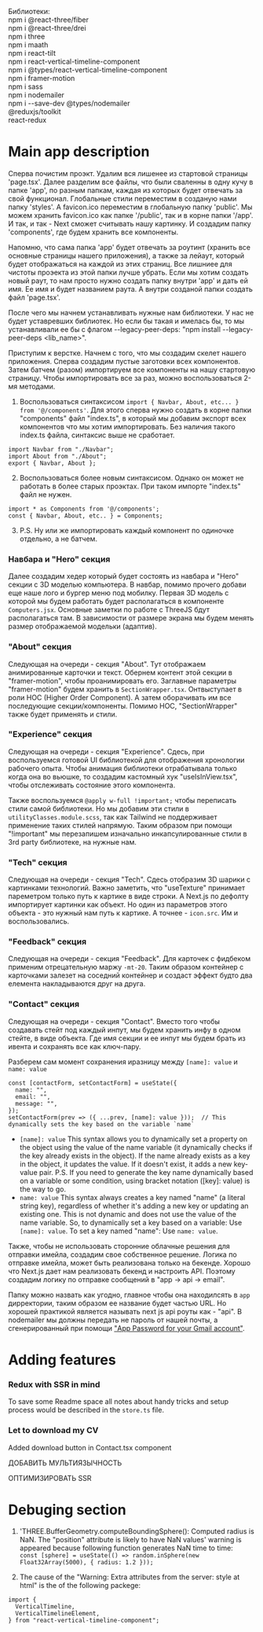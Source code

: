 Библиотеки:  
npm i @react-three/fiber  
npm i @react-three/drei  
npm i three  
npm i maath  
npm i react-tilt  
npm i react-vertical-timeline-component  
npm i @types/react-vertical-timeline-component  
npm i framer-motion  
npm i sass  
npm i nodemailer  
npm i --save-dev @types/nodemailer  
@reduxjs/toolkit  
react-redux 

# Main app description
Сперва почистим проэкт. Удалим вся лишенее из стартовой страницы 'page.tsx'. Далее разделим все файлы, что были сваленны в одну кучу в папке 'app', по разным папкам, каждая из которых будет отвечать за свой функционал. Глобальные стили переместим в созданую нами папку 'styles'. А favicon.ico переместим в глобальную папку 'public'. Мы можем хранить favicon.ico как папке '/public', так и в корне папки '/app'. И так, и так - Next сможет считывать нашу картинку. И создадим папку 'components', где будем хранить все компоненты.

Напомню, что сама папка 'app' будет отвечать за роутинт (хранить все основные страницы нашего приложения), а также за лейаут, который будет отображаться на каждой из этих страниц. Все лишниее для чистоты проэекта из этой папки лучше убрать. Если мы хотим создать новый раут, то нам просто нужно создать папку внутри 'app' и дать ей имя. Ее имя и будет названием раута. А внутри созданой папки создать файл 'page.tsx'.

После чего мы начнем устанавливать нужные нам библиотеки. У нас не будет уставревших библиотек. Но если бы такая и имелась бы, то мы устанавливали ее бы с флагом --legacy-peer-deps: "npm install --legacy-peer-deps <lib_name>".

Приступим к верстке. Начнем с того, что мы создадим скелет нашего приложения. Сперва создадим пустые заготовки всех компонентов. Затем батчем (разом) импортируем все компоненты на нашу стартовую страницу. Чтобы импортировать все за раз, можно воспользоваться 2-мя методами. 
1. Воспользоваться синтаксисом `import { Navbar, About, etc... } from '@/components'`. Для этого сперва нужно создать в корне папки "components" файл "index.ts", в который мы добавим экспорт всех компонентов что мы хотим импортировать. Без наличия такого index.ts файла, синтаксис выше не сработает.
```
import Navbar from "./Navbar";
import About from "./About";
export { Navbar, About };
```
2. Воспользоваться более новым синтаксисом. Однако он может не работать в более старых проэктах. При таком импорте "index.ts" файл не нужен.
```
import * as Components from '@/components';
const { Navbar, About, etc.. } = Components;
```
3. P.S. Ну или же импортировать каждый компонент по одиночке отдельно, а не батчем.  

### Навбара и "Hero" секция 
Далее создадим хедер который будет состоять из навбара и "Hero" секции с 3D моделью компьютера. В навбар, помимо прочего добави еще наше лого и бургер меню под мобилку. Первая 3D модель с которой мы будем работать будет располагаться в компоненте `Computers.jsx`. Основные заметки по работе с ThreeJS бдут располагаться там. В зависимости от размере экрана мы будем менять размер отображаемой модельки (адаптив).

### "About" секция 
Следующая на очереди - секция "About". Тут отображаем анимированные карточки и текст. Обернем контент этой секции в "framer-motion", чтобы проанимировать его. Заглавные параметры "framer-motion" будем хранить в `SectionWrapper.tsx`. Онтвыступает в роли HOC (Higher Order Component). А затем оборачивать им все последующие секции/компоненты. Помимо HOC, "SectionWrapper" также будет применять и стили. 

### "Experience" секция 
Следующая на очереди - секция "Experience". Сдесь, при воспользуемся готовой UI библиотекой для отображения хронологии рабочего опыта. Чтобы анимация библиотеки отрабатывала только когда она во вьюшке, то создадим кастомный хук "useIsInView.tsx", чтобы отслеживать состояние этого компонента.

Также воспользуемся `@apply w-full !important;` чтобы переписать стили самой библиотеки. Но мы добавим эти стили в `utilityClasses.module.scss`, так как Tailwind не поддерживает применение таких стилей напрямую. Таким образом при помощи "!important" мы перезапишем изначально инкапсулированные стили в 3rd party библиотеке, на нужные нам.

### "Tech" секция 
Следующая на очереди - секция "Tech". Сдесь отобразим 3D шарики с картинками технологий. Важно заметить, что "useTexture" принимает пареметром только путь к картике в виде строки. А Next.js по дефолту импортирует картинки как объект. Но один из параметров этого объекта - это нужный нам путь к картике. А точнее - `icon.src`. Им и воспользовались.

### "Feedback" секция 
Следующая на очереди - секция "Feedback". Для карточек с фидбеком применим отрецательную маржу `-mt-20`. Таким образом контейнер с карточками залезет на соседний контейнер и создаст эффект будто два елемента накладываются друг на друга.

### "Contact" секция 
Следующая на очереди - секция "Contact". Вместо того чтобы создавать стейт под каждый инпут, мы будем хранить инфу в одном стейте, в виде объекта. Где имя секции и ее инпут мы будем брать из ивента и сохранять все как ключ-пару. 

Разберем сам момент сохранения иразницу между `[name]: value` и `name: value`
```
const [contactForm, setContactForm] = useState({
  name: "",
  email: "",
  message: "",
});
setContactForm(prev => ({ ...prev, [name]: value }));  // This dynamically sets the key based on the variable `name`
```
- `[name]: value` This syntax allows you to dynamically set a property on the object using the value of the name variable (it dynamically checks if the key already exists in the object). If the name already exists as a key in the object, it updates the value. If it doesn't exist, it adds a new key-value pair. P.S. If you need to generate the key name dynamically based on a variable or some condition, using bracket notation ([key]: value) is the way to go.
- `name: value` This syntax always creates a key named "name" (a literal string key), regardless of whether it's adding a new key or updating an existing one. This is not dynamic and does not use the value of the name variable.
So, to dynamically set a key based on a variable: Use `[name]: value`. To set a key named "name": Use `name: value`.

Также, чтобы не использовать сторонние облачные решения для отправки имейла, создадим свое собственное решение. Логика по отправке имейла, может быть реализована только на бекенде. Хорошо что Next.js дает нам реализовать бекенд и настроить API. Поэтому создадим логику по отправке сообщений в "app -> api -> email".

Папку можно назвать как угодно, главное чтобы она находилсять в `app` дирректории, таким образом ее название будет частью URL. Но хорошей практикой является называть next js api роуты как - "api". В nodemailer мы должны передать не пароль от нашей почты, а сгенерированный при помощи ["App Password for your Gmail account"](https://myaccount.google.com/apppasswords).

# Adding features
### Redux with SSR in mind
To save some Readme space all notes about handy tricks and setup process would be described in the `store.ts` file.

### Let to download my CV
Added download button in Contact.tsx component

ДОБАВИТЬ МУЛЬТИЯЗЫЧНОСТЬ

ОПТИМИЗИРОВАТЬ SSR

# Debuging section
1. 'THREE.BufferGeometry.computeBoundingSphere(): Computed radius is NaN. The "position" attribute is likely to have NaN values' warning is appeared because following function generates NaN time to time:  
`const [sphere] = useState(() => random.inSphere(new Float32Array(5000), { radius: 1.2 }));`

2. The cause of the "Warning: Extra attributes from the server: style at html" is the of the following packege:  
```
import {
  VerticalTimeline,
  VerticalTimelineElement,
} from "react-vertical-timeline-component";
```